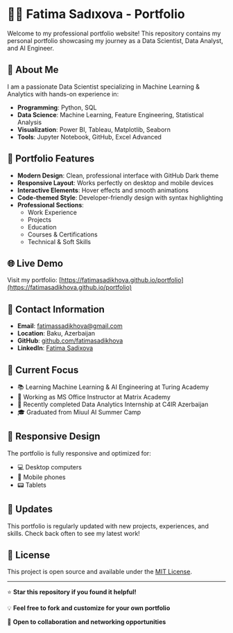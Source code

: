 # 👩‍💻 Fatima Sadıxova - Portfolio

Welcome to my professional portfolio website! This repository contains my personal portfolio showcasing my journey as a Data Scientist, Data Analyst, and AI Engineer.

## 🌟 About Me

I am a passionate Data Scientist specializing in Machine Learning & Analytics with hands-on experience in:
- **Programming**: Python, SQL
- **Data Science**: Machine Learning, Feature Engineering, Statistical Analysis
- **Visualization**: Power BI, Tableau, Matplotlib, Seaborn
- **Tools**: Jupyter Notebook, GitHub, Excel Advanced

## 🚀 Portfolio Features

- **Modern Design**: Clean, professional interface with GitHub Dark theme
- **Responsive Layout**: Works perfectly on desktop and mobile devices
- **Interactive Elements**: Hover effects and smooth animations
- **Code-themed Style**: Developer-friendly design with syntax highlighting
- **Professional Sections**: 
  - Work Experience
  - Projects
  - Education
  - Courses & Certifications
  - Technical & Soft Skills

## 🌐 Live Demo

Visit my portfolio: [https://fatimasadikhova.github.io/portfolio](https://fatimasadikhova.github.io/portfolio)

## 📧 Contact Information

- **Email**: fatimassadikhova@gmail.com
- **Location**: Baku, Azerbaijan
- **GitHub**: [github.com/fatimasadikhova](https://github.com/fatimasadikhova)
- **LinkedIn**: [Fatima Sadixova](https://www.linkedin.com/in/fatima-sadixova-5416a8373/)

## 🎯 Current Focus

- 📚 Learning Machine Learning & AI Engineering at Turing Academy
- 🏢 Working as MS Office Instructor at Matrix Academy
- 💼 Recently completed Data Analytics Internship at C4IR Azerbaijan
- 🎓 Graduated from Miuul AI Summer Camp

## 📱 Responsive Design

The portfolio is fully responsive and optimized for:
- 💻 Desktop computers
- 📱 Mobile phones
- 📟 Tablets

## 🔄 Updates

This portfolio is regularly updated with new projects, experiences, and skills. Check back often to see my latest work!

## 📝 License

This project is open source and available under the [MIT License](LICENSE).

---

⭐ **Star this repository if you found it helpful!**

💡 **Feel free to fork and customize for your own portfolio**

🤝 **Open to collaboration and networking opportunities**

